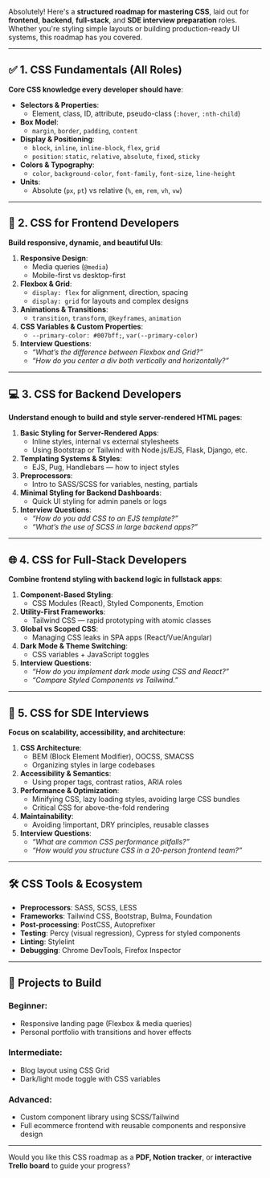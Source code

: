Absolutely! Here's a **structured roadmap for mastering CSS**, laid out for **frontend**, **backend**, **full-stack**, and **SDE interview preparation** roles. Whether you're styling simple layouts or building production-ready UI systems, this roadmap has you covered.

---

## ✅ **1. CSS Fundamentals (All Roles)**  
**Core CSS knowledge every developer should have**:  
- **Selectors & Properties**:
  - Element, class, ID, attribute, pseudo-class (`:hover`, `:nth-child`)
- **Box Model**:
  - `margin`, `border`, `padding`, `content`
- **Display & Positioning**:
  - `block`, `inline`, `inline-block`, `flex`, `grid`
  - `position`: `static`, `relative`, `absolute`, `fixed`, `sticky`
- **Colors & Typography**:
  - `color`, `background-color`, `font-family`, `font-size`, `line-height`
- **Units**:
  - Absolute (`px`, `pt`) vs relative (`%`, `em`, `rem`, `vh`, `vw`)

---

## 🎯 **2. CSS for Frontend Developers**  
**Build responsive, dynamic, and beautiful UIs**:  
1. **Responsive Design**:
   - Media queries (`@media`)
   - Mobile-first vs desktop-first
2. **Flexbox & Grid**:
   - `display: flex` for alignment, direction, spacing  
   - `display: grid` for layouts and complex designs
3. **Animations & Transitions**:
   - `transition`, `transform`, `@keyframes`, `animation`
4. **CSS Variables & Custom Properties**:
   - `--primary-color: #007bff;`, `var(--primary-color)`
5. **Interview Questions**:
   - *“What’s the difference between Flexbox and Grid?”*  
   - *“How do you center a div both vertically and horizontally?”*

---

## 💻 **3. CSS for Backend Developers**  
**Understand enough to build and style server-rendered HTML pages**:  
1. **Basic Styling for Server-Rendered Apps**:
   - Inline styles, internal vs external stylesheets  
   - Using Bootstrap or Tailwind with Node.js/EJS, Flask, Django, etc.
2. **Templating Systems & Styles**:
   - EJS, Pug, Handlebars — how to inject styles
3. **Preprocessors**:
   - Intro to SASS/SCSS for variables, nesting, partials
4. **Minimal Styling for Backend Dashboards**:
   - Quick UI styling for admin panels or logs
5. **Interview Questions**:
   - *“How do you add CSS to an EJS template?”*  
   - *“What’s the use of SCSS in large backend apps?”*

---

## 🌐 **4. CSS for Full-Stack Developers**  
**Combine frontend styling with backend logic in fullstack apps**:  
1. **Component-Based Styling**:
   - CSS Modules (React), Styled Components, Emotion
2. **Utility-First Frameworks**:
   - Tailwind CSS — rapid prototyping with atomic classes
3. **Global vs Scoped CSS**:
   - Managing CSS leaks in SPA apps (React/Vue/Angular)
4. **Dark Mode & Theme Switching**:
   - CSS variables + JavaScript toggles
5. **Interview Questions**:
   - *“How do you implement dark mode using CSS and React?”*  
   - *“Compare Styled Components vs Tailwind.”*

---

## 🧠 **5. CSS for SDE Interviews**  
**Focus on scalability, accessibility, and architecture**:  
1. **CSS Architecture**:
   - BEM (Block Element Modifier), OOCSS, SMACSS
   - Organizing styles in large codebases
2. **Accessibility & Semantics**:
   - Using proper tags, contrast ratios, ARIA roles
3. **Performance & Optimization**:
   - Minifying CSS, lazy loading styles, avoiding large CSS bundles
   - Critical CSS for above-the-fold rendering
4. **Maintainability**:
   - Avoiding !important, DRY principles, reusable classes
5. **Interview Questions**:
   - *“What are common CSS performance pitfalls?”*  
   - *“How would you structure CSS in a 20-person frontend team?”*

---

## 🛠️ **CSS Tools & Ecosystem**
- **Preprocessors**: SASS, SCSS, LESS  
- **Frameworks**: Tailwind CSS, Bootstrap, Bulma, Foundation  
- **Post-processing**: PostCSS, Autoprefixer  
- **Testing**: Percy (visual regression), Cypress for styled components  
- **Linting**: Stylelint  
- **Debugging**: Chrome DevTools, Firefox Inspector

---

## 🚀 **Projects to Build**
### Beginner:
- Responsive landing page (Flexbox & media queries)  
- Personal portfolio with transitions and hover effects

### Intermediate:
- Blog layout using CSS Grid  
- Dark/light mode toggle with CSS variables

### Advanced:
- Custom component library using SCSS/Tailwind  
- Full ecommerce frontend with reusable components and responsive design

---

Would you like this CSS roadmap as a **PDF, Notion tracker**, or **interactive Trello board** to guide your progress?